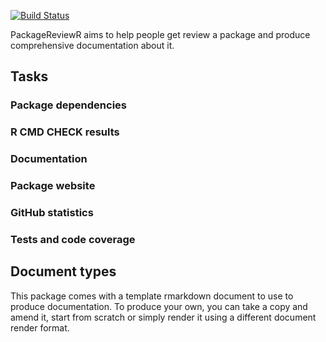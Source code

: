 
<!-- README.md is generated from README.Rmd. Please edit that file -->
[![Build Status](https://travis-ci.org/lockedata/PackageReviewR.svg?branch=master)](https://travis-ci.org/lockedata/PackageReviewR)

PackageReviewR aims to help people get review a package and produce comprehensive documentation about it.

Tasks
-----

### Package dependencies

### R CMD CHECK results

### Documentation

### Package website

### GitHub statistics

### Tests and code coverage

Document types
--------------

This package comes with a template rmarkdown document to use to produce documentation. To produce your own, you can take a copy and amend it, start from scratch or simply render it using a different document render format.
